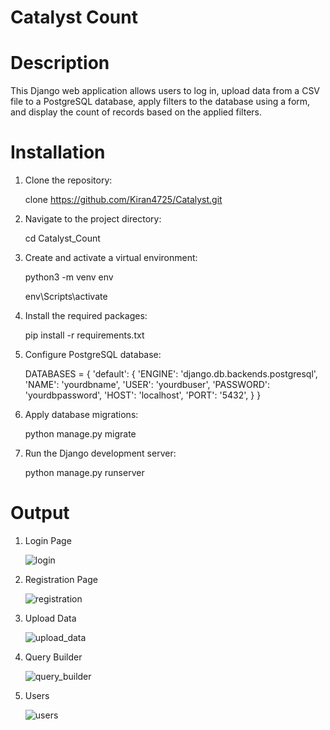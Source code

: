 # Catalyst Count

# Description
This Django web application allows users to log in, upload data from a CSV file to a PostgreSQL database, apply filters to the database using a form, and display the count of records based on the applied filters.

# Installation
1. Clone the repository:
   
   clone https://github.com/Kiran4725/Catalyst.git

2. Navigate to the project directory:

    cd Catalyst_Count

3. Create and activate a virtual environment:
   
    python3 -m venv env
   
    env\Scripts\activate

4. Install the required packages:

    pip install -r requirements.txt

5. Configure PostgreSQL database:

    DATABASES = {
        'default': {
            'ENGINE': 'django.db.backends.postgresql',
            'NAME': 'yourdbname',
            'USER': 'yourdbuser',
            'PASSWORD': 'yourdbpassword',
            'HOST': 'localhost',
            'PORT': '5432',
        }
    }

6. Apply database migrations:
   
    python manage.py migrate

7. Run the Django development server:
   
    python manage.py runserver
   
# Output

1. Login Page

   ![login](https://github.com/user-attachments/assets/60da0dcd-13c4-4569-9b85-886bea50e727)

2. Registration Page
   
   ![registration](https://github.com/user-attachments/assets/18b84004-f395-4a7b-9030-f74649e2d0ab)

3. Upload Data
   
   ![upload_data](https://github.com/user-attachments/assets/b76a8ada-b77e-4d4d-a45d-7bb147cb1662)

4. Query Builder

   ![query_builder](https://github.com/user-attachments/assets/287ca8b8-c9db-40e4-a7ce-1790b8859fb5)


5. Users
   
   ![users](https://github.com/user-attachments/assets/643bb5ef-ea26-461d-81fb-15f9d70b4376)




